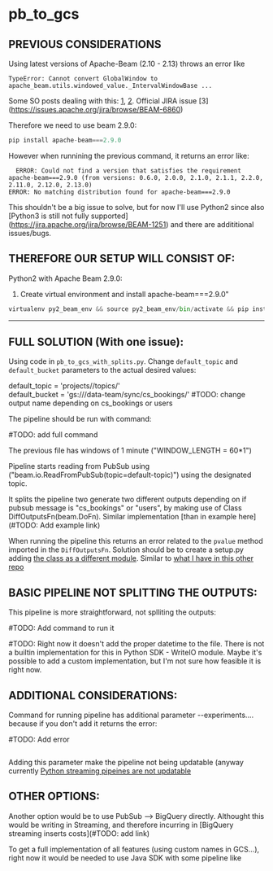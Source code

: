 # pb_to_gcs

## PREVIOUS CONSIDERATIONS

Using latest versions of Apache-Beam (2.10 - 2.13) throws an error like 

```pyhton
TypeError: Cannot convert GlobalWindow to apache_beam.utils.windowed_value._IntervalWindowBase ...
```
Some SO posts dealing with this: [1](https://stackoverflow.com/questions/54745869/how-to-create-a-dataflow-pipeline-from-pub-sub-to-gcs-in-python), [2](https://stackoverflow.com/questions/55109403/apache-beam-python-sdk-upgrade-issue).
Official JIRA issue [3] (https://issues.apache.org/jira/browse/BEAM-6860)

Therefore we need to use beam 2.9.0:

```python 
pip install apache-beam===2.9.0
```

However when runnining the previous command, it returns an error like:
```
  ERROR: Could not find a version that satisfies the requirement apache-beam===2.9.0 (from versions: 0.6.0, 2.0.0, 2.1.0, 2.1.1, 2.2.0, 2.11.0, 2.12.0, 2.13.0)
ERROR: No matching distribution found for apache-beam===2.9.0
```
This shouldn't be a big issue to solve, but for now I'll use Python2 since also [Python3 is still not fully supported] (https://jira.apache.org/jira/browse/BEAM-1251) and there are addititional issues/bugs.

## THEREFORE OUR SETUP WILL CONSIST OF:

Python2 with Apache Beam 2.9.0:

1. Create virtual environment and install apache-beam===2.9.0"

```python
virtualenv py2_beam_env && source py2_beam_env/bin/activate && pip install apache-beam===2.9.0
```

-------------------------------

## FULL SOLUTION (With one issue):

Using code in `pb_to_gcs_with_splits.py`. Change `default_topic` and `default_bucket` parameters to the actual desired values:

default_topic = 'projects/<your-project-id>/topics/<your-topic>'                                                                                                                                                                            
default_bucket = 'gs://<gs-bucket-name>/data-team/sync/cs_bookings/'  #TODO: change output name depending on cs_bookings or users 


The pipeline should be run with command:

#TODO: add full command

The previous file has windows of 1 minute ("WINDOW_LENGTH = 60\*1")

Pipeline starts reading from PubSub using ("beam.io.ReadFromPubSub(topic=default-topic)") using the designated topic.

It splits the pipeline two generate two different outputs depending on if pubsub message is "cs_bookings" or "users", by making use of Class DiffOutputsFn(beam.DoFn). Similar implementation [than in example here](#TODO: Add example link)

When running the pipeline this returns an error related to the `pvalue` method imported in the `DiffOutputsFn`. Solution should be to create a setup.py adding [the class as a different module](https://stackoverflow.com/questions/52874383/gcp-dataflow-apache-beam-problem-import-another-python-file-to-main-py-with-co?rq=1). Similar to [what I have in this other repo](https://github.com/VictorGeaGarcia/Apache-Beam/tree/master/Dataflow_Using_Python_Dependencies)


## BASIC PIPELINE NOT SPLITTING THE OUTPUTS:

This pipeline is more straightforward, not splliting the outputs:

#TODO: Add command to run it

#TODO: Right now it doesn't add the proper datetime to the file. There is not a builtin implementation for this in Python SDK - WriteIO module. Maybe it's possible to add a custom implementation, but I'm not sure how feasible it is right now.


## ADDITIONAL CONSIDERATIONS:

Command for running pipeline has additional parameter --experiments.... because if you don't add it returns the error:

#TODO: Add error
```ERROR
```
Adding this parameter make the pipeline not being updatable (anyway currently [Python streaming pipeines are not updatable](https://beam.apache.org/documentation/sdks/python-streaming/#dataflowrunner-specific-features)


## OTHER OPTIONS:

Another option would be to use PubSub --> BigQuery directly. Althought this would be writing in Streaming, and therefore incurring in [BigQuery streaming inserts costs](#TODO: add link)

To get a full implementation of all features (using custom names in GCS...), right now it would be needed to use Java SDK with some pipeline like
